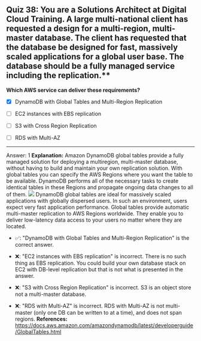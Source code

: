 ## Quiz 38: You are a Solutions Architect at Digital Cloud Training. A large multi-national client has requested a design for a multi-region, multi-master database. The client has requested that the database be designed for fast, massively scaled applications for a global user base. The database should be a fully managed service including the replication.**

**Which AWS service can deliver these requirements?**

- [x] DynamoDB with Global Tables and Multi-Region Replication

- [ ] EC2 instances with EBS replication

- [ ] S3 with Cross Region Replication

- [ ] RDS with Multi-AZ

----
Answer: 1
**Explanation:**
Amazon DynamoDB global tables provide a fully managed solution for deploying a multiregion, multi-master database, without having to build and maintain your own replication solution. With global tables you can specify the AWS Regions where you want the table to be available. DynamoDB performs all of the necessary tasks to create identical tables in these Regions and propagate ongoing data changes to all of them.
![](aws-solution-architecture-practice-quiz-1641093339924.png)
DynamoDB global tables are ideal for massively scaled applications with globally dispersed users. In such an environment, users expect very fast application performance. Global tables provide automatic multi-master replication to AWS Regions worldwide. They enable you to deliver low-latency data access to your users no matter where they are located.

- ✅: "DynamoDB with Global Tables and Multi-Region Replication" is the correct answer.

- ❌: "EC2 instances with EBS replication" is incorrect. There is no such thing as EBS replication. You could build your own database stack on EC2 with DB-level replication but that is not what is presented in the answer.

- ❌: "S3 with Cross Region Replication" is incorrect. S3 is an object store not a multi-master database.

- ❌: "RDS with Multi-AZ" is incorrect. RDS with Multi-AZ is not multi-master (only one DB can be written to at a time), and does not span regions.
  **References:**
  https://docs.aws.amazon.com/amazondynamodb/latest/developerguide/GlobalTables.html
